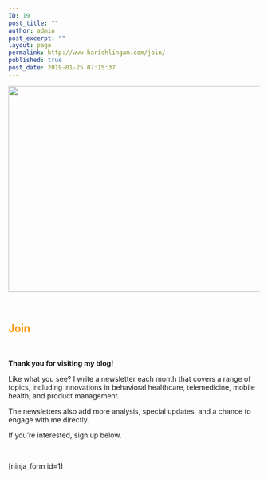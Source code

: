 ```yaml
---
ID: 19
post_title: ""
author: admin
post_excerpt: ""
layout: page
permalink: http://www.harishlingam.com/join/
published: true
post_date: 2019-01-25 07:15:37
---
```

<!-- wp:fl-builder/layout -->
<p><a href="http://www.harishlingam.com/wp-content/uploads/2019/01/blog-3383287_1920.jpg"><img class="alignnone  wp-image-700" src="http://www.harishlingam.com/wp-content/uploads/2019/01/blog-3383287_1920-300x183.jpg" alt="" width="677" height="413" /></a></p>
<p>&nbsp;</p>
<h2><span style="color: #ff9900;">Join</span></h2>
<p>&nbsp;</p>
<p><strong>Thank you for visiting my blog!</strong></p>
<p>Like what you see? I write a newsletter each month that covers a range of topics, including innovations in behavioral healthcare, telemedicine, mobile health, and product management.</p>
<p>The newsletters also add more analysis, special updates, and a chance to engage with me directly.</p>
<p>If you’re interested, sign up below.</p>
<p>&nbsp;</p>
<p>[ninja_form id=1]</p>
<!-- /wp:fl-builder/layout -->